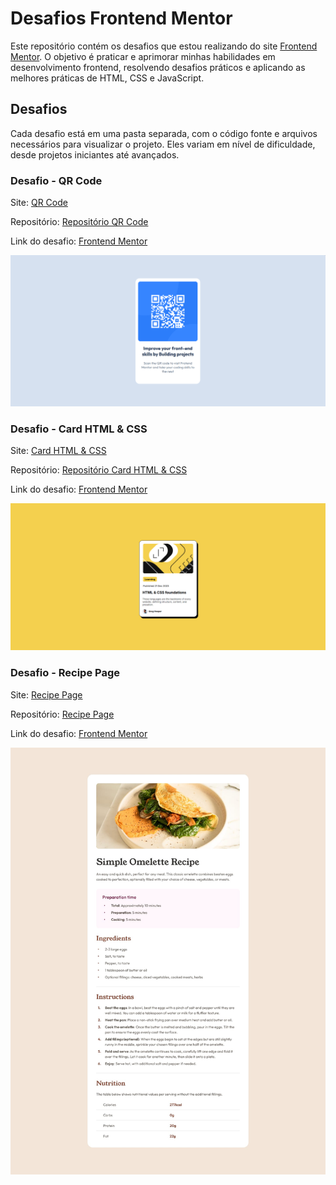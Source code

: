 # Desafios Frontend Mentor

Este repositório contém os desafios que estou realizando do site [Frontend Mentor](https://www.frontendmentor.io/profile/emillymoitinho). O objetivo é praticar e aprimorar minhas habilidades em desenvolvimento frontend, resolvendo desafios práticos e aplicando as melhores práticas de HTML, CSS e JavaScript.

## Desafios

Cada desafio está em uma pasta separada, com o código fonte e arquivos necessários para visualizar o projeto. Eles variam em nível de dificuldade, desde projetos iniciantes até avançados.

### Desafio - QR Code
Site: [QR Code](https://emillymoitinho.github.io/FrontendMentorChallenges/qr-code-component-main/)

Repositório: [Repositório QR Code](https://github.com/emillymoitinho/FrontendMentorChallenges/tree/main/qr-code-component-main)

Link do desafio: [Frontend Mentor](https://www.frontendmentor.io/solutions/utilizei-html5-para-estruturar-a-pgina-e-css3-com-flexbox-lqAQNw9cSJ)

![Imagem](qr-code-component-main/images/print.png)

### Desafio - Card HTML & CSS
Site: [Card HTML & CSS](https://emillymoitinho.github.io/FrontendMentorChallenges/card_htmlcss/)

Repositório: [Repositório Card HTML & CSS](https://github.com/emillymoitinho/FrontendMentorChallenges/tree/main/card_htmlcss)

Link do desafio: [Frontend Mentor](https://www.frontendmentor.io/solutions/card-html-and-css-GkNGuYovtf)

![Imagem](card_htmlcss/img/print.png)

### Desafio - Recipe Page
Site: [Recipe Page](https://emillymoitinho.github.io/FrontendMentorChallenges/pagina_receita/)

Repositório: [Recipe Page](https://github.com/emillymoitinho/FrontendMentorChallenges/tree/main/pagina_receita)

Link do desafio: [Frontend Mentor](https://www.frontendmentor.io/solutions/recipe-page-IsmfRkXhVo)

![Imagem](pagina_receita/design/desktop-design.jpg)
